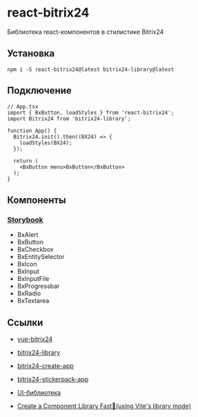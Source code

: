 # react-bitrix24

Библиотека react-компонентов в стилистике Bitrix24

## Установка

```nodejs
npm i -S react-bitrix24@latest bitrix24-library@latest
```

## Подключение
```tsx
// App.tsx
import { BxButton, loadStyles } from 'react-bitrix24';
import Bitrix24 from 'bitrix24-library';

function App() {
  Bitrix24.init().then((BX24) => {
    loadStyles(BX24);
  });

  return (
    <BxButton menu>BxButton</BxButton>
  );
}
```

## Компоненты

### [Storybook](https://astrotrain55.github.io/react-bitrix24/)

* BxAlert
* BxButton
* BxCheckbox
* BxEntitySelector
* BxIcon
* BxInput
* BxInputFile
* BxProgressbar
* BxRadio
* BxTextarea

## Ссылки

* [vue-bitrix24](https://www.npmjs.com/package/vue-bitrix24)
* [bitrix24-library](https://www.npmjs.com/package/bitrix24-library)
* [bitrix24-create-app](https://www.npmjs.com/package/bitrix24-create-app)
* [bitrix24-stickerpack-app](https://github.com/astrotrain55/bitrix24-stickerpack-app)


* [UI-библиотека](https://dev.1c-bitrix.ru/api_d7/bitrix/ui/index.php)
* [Create a Component Library Fast🚀(using Vite's library mode)](https://dev.to/receter/how-to-create-a-react-component-library-using-vites-library-mode-4lma)
